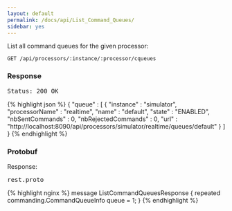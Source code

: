 ```yaml
---
layout: default
permalink: /docs/api/List_Command_Queues/
sidebar: yes
---
```


List all command queues for the given processor:

    GET /api/processors/:instance/:processor/cqueues


### Response

<pre class="header">Status: 200 OK</pre>
{% highlight json %}
{
  "queue" : [ {
    "instance" : "simulator",
    "processorName" : "realtime",
    "name" : "default",
    "state" : "ENABLED",
    "nbSentCommands" : 0,
    "nbRejectedCommands" : 0,
    "url" : "http://localhost:8090/api/processors/simulator/realtime/queues/default"
  } ]
}
{% endhighlight %}


### Protobuf

Response:

<pre class="r header">rest.proto</pre>
{% highlight nginx %}
message ListCommandQueuesResponse {
  repeated commanding.CommandQueueInfo queue = 1;
}
{% endhighlight %}
